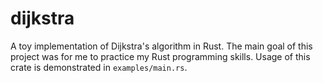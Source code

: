 # dijkstra

A toy implementation of Dijkstra's algorithm in Rust.
The main goal of this project was for me to practice my Rust programming skills.
Usage of this crate is demonstrated in `examples/main.rs`.
